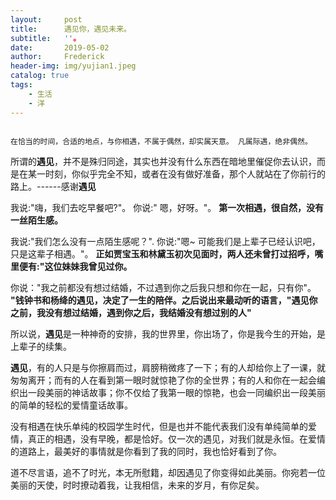 ```yaml
---
layout:     post
title:      遇见你，遇见未来。
subtitle:   ''。
date:       2019-05-02
author:     Frederick
header-img: img/yujian1.jpeg
catalog: true
tags:
    - 生活
    - 洋
---
```


```

在恰当的时间，合适的地点，与你相遇，不属于偶然，却实属天意。 凡属际遇，绝非偶然。
```
所谓的**遇见**，并不是殊归同途，其实也并没有什么东西在暗地里催促你去认识，而是在某一时刻，你似乎完全不知，或者在没有做好准备，那个人就站在了你前行的路上。------感谢**遇见**

我说:"嗨，我们去吃早餐吧?"。 
你说:" 嗯，好呀。"。
**第一次相遇，很自然，没有一丝陌生感。**

我说:"我们怎么没有一点陌生感呢？".
你说:"嗯~ 可能我们是上辈子已经认识吧，只是这辈子相遇。"。
**正如贾宝玉和林黛玉初次见面时，两人还未曾打过招呼，嘴里便有:"这位妹妹我曾见过你。**

你说："我之前都没有想过结婚，不过遇到你之后我只想和你在一起，只有你"。
**"钱钟书和杨绛的遇见，决定了一生的陪伴。之后说出来最动听的语言，"遇见你之前，我没有想过结婚，遇到你之后，我结婚没有想过别的人"**

所以说，**遇见**是一种神奇的安排，我的世界里，你出场了，你是我今生的开始，是上辈子的续集。

**遇见**，有的人只是与你擦肩而过，肩膀稍微疼了一下；有的人却给你上了一课，就匆匆离开；而有的人在看到第一眼时就惊艳了你的全世界；有的人和你在一起会编织出一段美丽的神话故事；你不仅给了我第一眼的惊艳，也会一同编织出一段美丽的简单的轻松的爱情童话故事。

没有相遇在快乐单纯的校园学生时代，但是也并不能代表我们没有单纯简单的爱情，真正的相遇，没有早晚，都是恰好。仅一次的遇见，对我们就是永恒。在爱情的道路上，最美好的事情就是你看到了我的同时，我也恰好看到了你。

道不尽言语，追不了时光，本无所慰籍，却因遇见了你变得如此美丽。你宛若一位美丽的天使，时时撩动着我，让我相信，未来的岁月，有你足矣。

